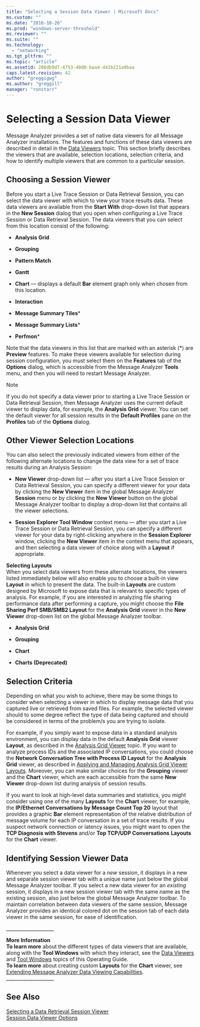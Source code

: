 ```yaml
---
title: "Selecting a Session Data Viewer | Microsoft Docs"
ms.custom: ""
ms.date: "2016-10-26"
ms.prod: "windows-server-threshold"
ms.reviewer: ""
ms.suite: ""
ms.technology: 
  - "networking"
ms.tgt_pltfrm: ""
ms.topic: "article"
ms.assetid: 286db9d7-4753-40d0-baa4-d41b221a9baa
caps.latest.revision: 42
author: "greggigwg"
ms.author: "greggill"
manager: "ronstarr"
---
```

# Selecting a Session Data Viewer
Message Analyzer provides a set of native data viewers for all Message Analyzer installations. The features and functions of these data viewers are described in detail in the [Data Viewers](data-viewers.md) topic. This section  briefly describes the viewers that are available, selection locations, selection criteria, and how to identify multiple viewers that are common to a particular session.  
  
## Choosing a Session Viewer  
 Before you start a Live Trace Session or Data Retrieval Session, you can select the data viewer with which to view your trace results data. These data viewers are available from the **Start With** drop-down list that appears in the **New Session** dialog that you open when configuring a Live Trace Session or Data Retrieval Session. The data viewers that you can select from this location consist of the following:  
  
-   **Analysis Grid**  
  
-   **Grouping**  
  
-   **Pattern Match**  
  
-   **Gantt**  
  
-   **Chart** — displays a default **Bar** element graph only when chosen from this location.  
  
-   **Interaction**  
  
-   **Message Summary Tiles***  
  
-   **Message Summary Lists***  
  
-   **Perfmon***  
  
 Note that the data viewers in this list that are marked with an asterisk (\*) are **Preview** features. To make these viewers available for selection during session configuration, you must select them on the **Features** tab of the **Options** dialog, which is accessible from the Message Analyzer **Tools** menu, and then you will need to restart Message Analyzer.  
  
> [!NOTE]
>  If you do not specify a data viewer prior to starting a Live Trace Session or Data Retrieval Session, then Message Analyzer uses the current default viewer to display data, for example, the **Analysis Grid** viewer. You can set the default viewer for all session results in the **Default Profiles** pane on the **Profiles** tab of the **Options** dialog.  
  
## Other Viewer Selection Locations  
 You can also select the previously indicated viewers from either of the following alternate locations to change the data view for a set of trace results during an Analysis Session:  
  
-   **New Viewer** drop-down list — after you start a Live Trace Session or Data Retrieval Session, you can specify a different viewer for your data by clicking the **New Viewer** item in the global Message Analyzer **Session** menu or by clicking the **New Viewer** button on the global Message Analyzer toolbar to display a drop-down list that contains all the viewer selections.  
  
-   **Session Explorer** **Tool Window** context menu — after you start a Live Trace Session or Data Retrieval Session, you can specify a different viewer for your data by right-clicking anywhere in the **Session Explorer** window, clicking the **New Viewer** item in the context menu that appears, and then selecting a data viewer of choice along with a **Layout** if appropriate.  
  
 **Selecting Layouts**   
When you select data viewers from these alternate locations, the viewers listed immediately below will also enable you to choose a built-in view **Layout** in which to present the data. The built-in **Layouts** are custom designed by Microsoft to expose data that is relevant to specific types of analysis. For example, if you are interested in analyzing file sharing performance data after performing a capture, you might choose the **File Sharing Perf SMB/SMB2 Layout** for the **Analysis Grid** viewer in the **New Viewer** drop-down list on the global Message Analyzer toolbar.  
  
-   **Analysis Grid**  
  
-   **Grouping**  
  
-   **Chart**  
  
-   **Charts (Deprecated)**  
  
## Selection Criteria  
 Depending on what you wish to achieve, there may be some things to consider when selecting a viewer in which to display message data that you captured live or retrieved from saved files. For example, the selected viewer should to some degree reflect the type of data being captured and should be considered in terms of the problem/s you are trying to isolate.  
  
 For example, if you simply want to expose data in a standard analysis environment, you can display data in the default **Analysis Grid** viewer **Layout**, as described in the [Analysis Grid Viewer](analysis-grid-viewer.md) topic. If you want to analyze process IDs and the associated IP conversations, you could choose the **Network Conversation Tree with Process ID** **Layout** for the **Analysis Grid** viewer, as described in [Applying and Managing Analysis Grid Viewer Layouts](applying-and-managing-analysis-grid-viewer-layouts.md). Moreover, you can make similar choices for the **Grouping** viewer and the **Chart** viewer, which are each accessible from the same **New Viewer** drop-down list during analysis of session results.  
  
 If you want to look at high-level data summaries and statistics, you might consider using one of the many **Layouts** for the **Chart** viewer, for example, the **IP/Ethernet Conversations by Message Count Top 20** layout that provides a graphic **Bar** element representation of the relative distribution of message volume for each IP conversation in  a set of trace results. If you suspect network connection or latency issues, you might want to open the **TCP Diagnosis with Stevens** and/or **Top TCP/UDP Conversations** **Layouts** for the **Chart** viewer.  
  
## Identifying Session Viewer Data  
 Whenever you select a data viewer for a *new* session, it displays in a new and separate session viewer tab with a unique name just below the global Message Analyzer toolbar. If you select a new data viewer for an *existing* session, it displays in a new session viewer tab with the same name as the existing session, also just below the global Message Analyzer toolbar. To maintain correlation between data viewers of the same session, Message Analyzer provides an identical colored dot on the session tab of each data viewer in the same session, for ease of identification.  
  
 ___________________\_  
  
 **More Information**   
 **To learn more** about the different types of data viewers that are available, along with the **Tool Windows** with which they interact, see the [Data Viewers](data-viewers.md) and [Tool Windows](tool-windows.md) topics of this Operating Guide.  
**To learn more** about creating custom **Layouts** for the **Chart** viewer, see [Extending Message Analyzer Data Viewing Capabilities](extending-message-analyzer-data-viewing-capabilities.md).  
___________________\_  
  
## See Also  
 [Selecting a Data Retrieval Session Viewer](selecting-a-data-retrieval-session-viewer.md)   
 [Session Data Viewer Options](session-data-viewer-options.md)